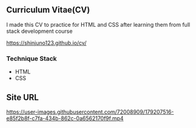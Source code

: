 ## **Curriculum Vitae(CV)**

I made this CV to practice for HTML and CSS after learning them from full stack development course

<a src='https://shinjuno123.github.io/cv/'>https://shinjuno123.github.io/cv/</a>

### Technique Stack

- HTML
- CSS


## Site URL
https://user-images.githubusercontent.com/72008909/179207516-e85f2b8f-c7fa-434b-862c-0a6562170f9f.mp4

